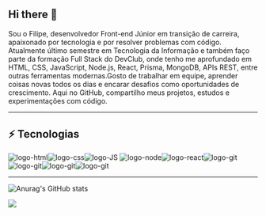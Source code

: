 ## Hi there 👋

Sou o Filipe, desenvolvedor Front-end Júnior em transição de carreira, apaixonado por tecnologia e por resolver problemas com código. Atualmente último semestre em Tecnologia da Informação e também faço parte da formação Full Stack do DevClub, onde tenho me aprofundado em HTML, CSS, JavaScript, Node.js, React, Prisma, MongoDB, APIs REST, entre outras ferramentas modernas.Gosto de trabalhar em equipe, aprender coisas novas todos os dias e encarar desafios como oportunidades de crescimento. Aqui no GitHub, compartilho meus projetos, estudos e experimentações com código.
<hr>

<h2 class="heading-element" dir="auto"><font style="vertical-align: inherit;"><font style="vertical-align: inherit;">⚡ Tecnologias</font></font></h2>

<img src="https://img.shields.io/badge/HTML5-E34F26?style=for-the-badge&logo=html5&logoColor=white" alt="logo-html"/><img src="https://img.shields.io/badge/CSS3-1572B6?style=for-the-badge&logo=css3&logoColor=white" alt="logo-css"/><img src="https://img.shields.io/badge/JavaScript-F7DF1E?style=for-the-badge&logo=javascript&logoColor=black" alt="logo-JS"/>
<img src="https://img.shields.io/badge/Node.js-43853D?style=for-the-badge&logo=node.js&logoColor=white" alt="logo-node"/><img src="https://img.shields.io/badge/React-20232A?style=for-the-badge&logo=react&logoColor=61DAFB" alt="logo-react"/><img src="https://img.shields.io/badge/GIT-E44C30?style=for-the-badge&logo=git&logoColor=white" alt="logo-git"/><img src="https://img.shields.io/badge/GitHub-100000?style=for-the-badge&logo=github&logoColor=white" alt="logo-git"/><img src="https://img.shields.io/badge/MongoDB-4EA94B?style=for-the-badge&logo=mongodb&logoColor=white" alt="logo-git"/><img src="https://img.shields.io/badge/Prisma-3982CE?style=for-the-badge&logo=Prisma&logoColor=white" alt="logo-git"/><hr>


![Anurag's GitHub stats](https://github-readme-stats.vercel.app/api?username=filipesantos1&show_icons=true&theme=radical)

<img src="https://img.shields.io/badge/Gmail-D14836?style=for-the-badge&logo=gmail&logoColor=white"/>


